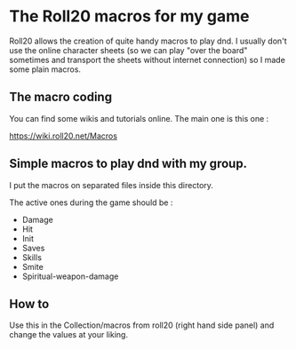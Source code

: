 # The Roll20 macros for my game

Roll20 allows the creation of quite handy macros to play dnd. I usually don't use the online character sheets (so we can play "over the board" sometimes and transport the sheets without internet connection) so I made some plain macros.

## The macro coding

You can find some wikis and tutorials online. The main one is this one : 

  https://wiki.roll20.net/Macros

## Simple macros to play dnd with my group.
I put the macros on separated files inside this directory. 

The active ones during the game should be :
- Damage
- Hit
- Init
- Saves
- Skills
- Smite
- Spiritual-weapon-damage

## How to

Use this in the Collection/macros from roll20 (right hand side panel) and change the values at your liking. 

